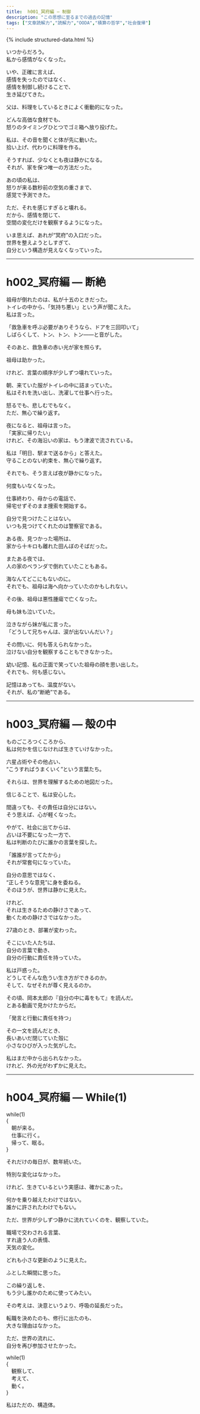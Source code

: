 ```yaml
---  
title:  h001_冥府編 ― 制御  
description: "この思想に至るまでの過去の記憶"
tags: ["文章読解力","読解力","OODA","積算の哲学","社会復帰"]
---  
```

{% include structured-data.html %}

いつからだろう。  
私から感情がなくなった。  

いや、正確に言えば、  
感情を失ったのではなく、  
感情を制御し続けることで、  
生き延びてきた。  

父は、料理をしているときによく衝動的になった。  

どんな高価な食材でも、  
怒りのタイミングひとつでゴミ箱へ放り投げた。  

私は、その音を聞くと体が先に動いた。  
拾い上げ、代わりに料理を作る。  

そうすれば、少なくとも夜は静かになる。  
それが、家を保つ唯一の方法だった。  

あの頃の私は、  
怒りが来る数秒前の空気の重さまで、  
感覚で予測できた。  

ただ、それを感じすぎると壊れる。  
だから、感情を閉じて、  
空間の変化だけを観察するようになった。  

いま思えば、あれが“冥府”の入口だった。  
世界を整えようとしすぎて、  
自分という構造が見えなくなっていった。  

---

# h002_冥府編 ― 断絶  

祖母が倒れたのは、私が十五のときだった。  
トイレの中から、「気持ち悪い」という声が聞こえた。  
私は言った。  

「救急車を呼ぶ必要がありそうなら、ドアを三回叩いて」  
しばらくして、トン、トン、トン――と音がした。  

そのあと、救急車の赤い光が家を照らす。  

祖母は助かった。  

けれど、言葉の順序が少しずつ壊れていった。  

朝、来ていた服がトイレの中に詰まっていた。  
私はそれを洗い出し、洗濯して仕事へ行った。  

怒るでも、悲しむでもなく。  
ただ、無心で繰り返す。  

夜になると、祖母は言った。  
「実家に帰りたい」  
けれど、その海沿いの家は、もう津波で流されている。  

私は「明日、駅まで送るから」と答えた。  
守ることのない約束を、無心で繰り返す。  

それでも、そう言えば夜が静かになった。  

何度もいなくなった。  

仕事終わり、母からの電話で、  
帰宅せずそのまま捜索を開始する。  

自分で見つけたことはない。  
いつも見つけてくれたのは警察官である。  

ある夜、見つかった場所は、  
家から十キロも離れた田んぼのそばだった。  

またある夜では、  
人の家のベランダで倒れていたこともある。  

海なんてどこにもないのに。  
それでも、祖母は海へ向かっていたのかもしれない。  

その後、祖母は悪性腫瘍で亡くなった。  

母も妹も泣いていた。  

泣きながら妹が私に言った。  
「どうして兄ちゃんは、涙が出ないんだい？」  

その問いに、何も答えられなかった。  
泣けない自分を観察することもできなかった。  

幼い記憶、私の正面で笑っていた祖母の顔を思い出した。  
それでも、何も感じない。  

記憶はあっても、温度がない。  
それが、私の“断絶”である。  

---

# h003_冥府編 ― 殻の中  

ものごころつくころから、  
私は何かを信じなければ生きていけなかった。  

六星占術やその他占い、  
“こうすればうまくいく”という言葉たち。  

それらは、世界を理解するための地図だった。  

信じることで、私は安心した。  

間違っても、その責任は自分にはない。  
そう思えば、心が軽くなった。  

やがて、社会に出てからは、  
占いは不要になった一方で、  
私は判断のたびに誰かの言葉を探した。  

「誰誰が言ってたから」  
それが常套句になっていた。  

自分の意思ではなく、  
“正しそうな意見”に身を委ねる。  
そのほうが、世界は静かに見えた。  

けれど、  
それは生きるための静けさであって、  
動くための静けさではなかった。  

27歳のとき、部署が変わった。  

そこにいた人たちは、  
自分の言葉で動き、  
自分の行動に責任を持っていた。  

私は戸惑った。  
どうしてそんな危うい生き方ができるのか。  
そして、なぜそれが尊く見えるのか。  

その頃、岡本太郎の『自分の中に毒をもて』を読んだ。  
とある動画で見かけたからだ。  

「発言と行動に責任を持つ」  

その一文を読んだとき、  
長いあいだ閉じていた殻に  
小さなひびが入った気がした。  

私はまだ中から出られなかった。  
けれど、外の光がわずかに見えた。  

---

# h004_冥府編 ― While(1)  

while(1)  
{  
　朝が来る。  
　仕事に行く。  
　帰って、眠る。  
}  


それだけの毎日が、数年続いた。  

特別な変化はなかった。  

けれど、生きているという実感は、確かにあった。  

何かを乗り越えたわけではない。  
誰かに許されたわけでもない。  

ただ、世界が少しずつ静かに流れていくのを、観察していた。  

職場で交わされる言葉、  
すれ違う人の表情、  
天気の変化。  

どれも小さな更新のように見えた。  

ふとした瞬間に思った。  

この繰り返しを、  
もう少し誰かのために使ってみたい。  

その考えは、決意というより、呼吸の延長だった。  

転職を決めたのも、修行に出たのも、  
大きな理由はなかった。  

ただ、世界の流れに、  
自分を再び参加させたかった。  

while(1)  
{  
　観察して、  
　考えて、  
　動く。  
}  


私はただの、構造体。  

